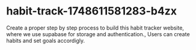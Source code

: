 # habit-track-1748611581283-b4zx
Create a proper step by step process to build this habit tracker website, where we use supabase for storage and authentication., Users can create habits and set goals accordigly.
